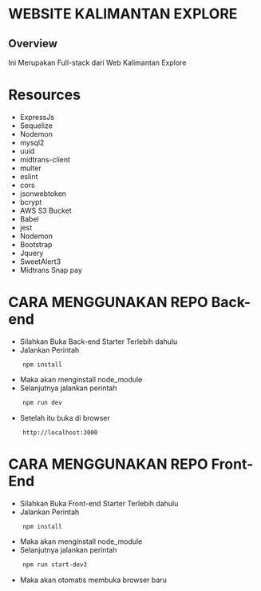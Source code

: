 # WEBSITE KALIMANTAN EXPLORE

## Overview
 Ini Merupakan Full-stack dari Web Kalimantan Explore

# Resources 
* ExpressJs
* Sequelize
* Nodemon
* mysql2
* uuid
* midtrans-client
* multer
* eslint
* cors
* jsonwebtoken
* bcrypt
* AWS S3 Bucket
* Babel
* jest
* Nodemon
* Bootstrap
* Jquery
* SweetAlert3
* Midtrans Snap pay

# CARA MENGGUNAKAN REPO Back-end
* Silahkan Buka Back-end Starter Terlebih dahulu
* Jalankan Perintah 
```
    npm install
```
* Maka akan menginstall node_module
* Selanjutnya jalankan perintah 
```bash
    npm run dev
```
* Setelah itu buka di browser
```
    http://localhost:3000
```

# CARA MENGGUNAKAN REPO Front-End
* Silahkan Buka Front-end Starter Terlebih dahulu
* Jalankan Perintah
```
    npm install
```
* Maka akan menginstall node_module
* Selanjutnya jalankan perintah 
```bash
    npm run start-dev3
```
* Maka akan otomatis membuka browser baru


